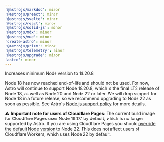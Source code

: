 ```yaml
---
'@astrojs/markdoc': minor
'@astrojs/preact': minor
'@astrojs/svelte': minor
'@astrojs/react': minor
'@astrojs/solid-js': minor
'@astrojs/mdx': minor
'@astrojs/vue': minor
'create-astro': minor
'@astrojs/prism': minor
'@astrojs/telemetry': minor
'@astrojs/upgrade': minor
'astro': minor
---
```


Increases minimum Node version to 18.20.8

Node 18 has now reached end-of-life and should not be used. For now, Astro will continue to support Node 18.20.8, which is the final LTS release of Node 18, as well as Node 20 and Node 22 or later. We will drop support for Node 18 in a future release, so we recommend upgrading to Node 22 as soon as possible. See Astro's [Node.js support policy](https://docs.astro.build/en/upgrade-astro/#support) for more details.

:warning: **Important note for users of Cloudflare Pages**: The current build image for Cloudflare Pages uses Node 18.17.1 by default, which is no longer supported by Astro. If you are using Cloudflare Pages you should [override the default Node version](https://developers.cloudflare.com/pages/configuration/build-image/#override-default-versions) to Node 22. This does not affect users of Cloudflare Workers, which uses Node 22 by default.
